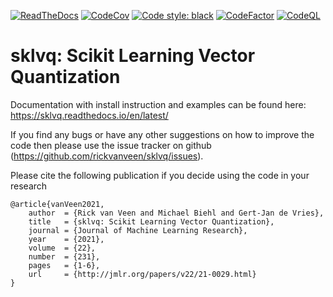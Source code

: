 [![ReadTheDocs](https://readthedocs.org/projects/sklvq/badge/?version=latest)](https://sklvq.readthedocs.io/en/latest/?badge=latest)
[![CodeCov](https://codecov.io/gh/rickvanveen/sklvq/branch/develop/graph/badge.svg)](https://codecov.io/gh/rickvanveen/sklvq)
[![Code style: black](https://img.shields.io/badge/code%20style-black-000000.svg)](https://github.com/psf/black)
[![CodeFactor](https://www.codefactor.io/repository/github/rickvanveen/sklvq/badge/develop)](https://www.codefactor.io/repository/github/rickvanveen/sklvq/overview/develop)
[![CodeQL](https://github.com/rickvanveen/sklvq/workflows/CodeQL/badge.svg)](https://github.com/rickvanveen/sklvq/actions?query=workflow%3ACodeQL)

# sklvq: Scikit Learning Vector Quantization

Documentation with install instruction and examples can be found here: https://sklvq.readthedocs.io/en/latest/

If you find any bugs or have any other suggestions on how to improve the code then please use the issue tracker on
github (https://github.com/rickvanveen/sklvq/issues).

Please cite the following publication if you decide using the code in your research

```
@article{vanVeen2021,
    author  = {Rick van Veen and Michael Biehl and Gert-Jan de Vries},
    title   = {sklvq: Scikit Learning Vector Quantization},
    journal = {Journal of Machine Learning Research},
    year    = {2021},
    volume  = {22},
    number  = {231},
    pages   = {1-6},
    url     = {http://jmlr.org/papers/v22/21-0029.html}
}
```